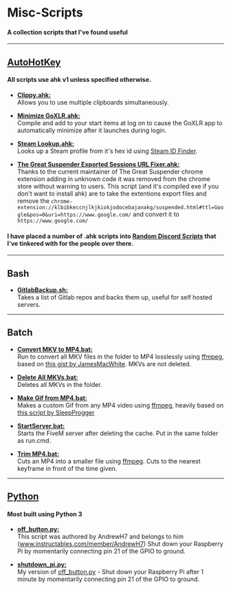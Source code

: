 # Misc-Scripts
#### A collection scripts that I've found useful

---

## [AutoHotKey](https://www.autohotkey.com/)
#### All scripts use ahk v1 unless specified otherwise.
- [**Clippy.ahk:**](https://github.com/Firecul/Misc-Scripts/blob/master/AutoHotKey/Clippy.ahk)  
Allows you to use multiple clipboards simultaneously.

- [**Minimize GoXLR.ahk:**](https://github.com/Firecul/Misc-Scripts/blob/master/AutoHotKey/Minimize%20GoXLR.ahk)  
Compile and add to your start items at log on to cause the GoXLR app to automatically minimize after it launches during login.

- [**Steam Lookup.ahk:**](https://github.com/Firecul/Misc-Scripts/blob/master/AutoHotKey/Steam%20Lookup.ahk)  
Looks up a Steam profile from it's hex id using [Steam ID Finder](https://steamidfinder.com/).

- [**The Great Suspender Exported Sessions URL Fixer.ahk:**](https://github.com/Firecul/Misc-Scripts/blob/master/AutoHotKey/The%20Great%20Suspender%20Exported%20Sessions%20URL%20Fixer.ahk)  
Thanks to the current maintainer of The Great Suspender chrome extension adding in unknown code it was removed from the chrome store without warning to users.  This script (and it's compiled exe if you don't want to install ahk) are to take the extentions export files and remove the `chrome-extension://klbibkeccnjlkjkiokjodocebajanakg/suspended.html#ttl=Google&pos=0&uri=https://www.google.com/` and convert it to `https://www.google.com/`

#### I have placed a number of .ahk scripts into [Random Discord Scripts](AutoHotKey/Random%20Discord%20Scripts) that I've tinkered with for the people over there.

---

## Bash

- [**GitlabBackup.sh:**](https://github.com/Firecul/Misc-Scripts/blob/master/Bash/GitlabBackup.sh)  
Takes a list of Gitlab repos and backs them up, useful for self hosted servers.

---

## Batch

- [**Convert MKV to MP4.bat:**](https://github.com/Firecul/Misc-Scripts/blob/master/Batch/Convert%20MKVs%20to%20MP4.bat)  
Run to convert all MKV files in the folder to MP4 losslessly using [ffmpeg](https://ffmpeg.org/download.html), based on [this gist by JamesMacWhite](https://gist.github.com/jamesmacwhite/58aebfe4a82bb8d645a797a1ba975132). MKVs are not deleted.

- [**Delete All MKVs.bat:**](https://github.com/Firecul/Misc-Scripts/blob/master/Batch/Delete%20All%20MKVs.bat)  
Deletes all MKVs in the folder.

- [**Make Gif from MP4.bat:**](https://github.com/Firecul/Misc-Scripts/blob/master/Batch/Make%20Gif%20from%20MP4.bat)  
Makes a custom Gif from any MP4 video using [ffmpeg](https://ffmpeg.org/download.html), heavily based on [this script by SleepProgger](https://github.com/SleepProgger/my_ffmpeg_utils/blob/master/video2gif.bat)

- [**StartServer.bat:**](https://github.com/Firecul/Misc-Scripts/blob/master/Batch/StartServer.bat)  
Starts the FiveM server after deleting the cache.  Put in the same folder as run.cmd.

- [**Trim MP4.bat:**](https://github.com/Firecul/Misc-Scripts/blob/master/Batch/Trim%20MP4.bat)  
Cuts an MP4 into a smaller file using [ffmpeg](https://ffmpeg.org/download.html). Cuts to the nearest keyframe in front of the time given.

---

## [Python](https://www.python.org/)
#### Most built using Python 3

- [**off_button.py:**](https://github.com/Firecul/Misc-Scripts/blob/master/Python/off_button.py)  
This script was authored by AndrewH7 and belongs to him (www.instructables.com/member/AndrewH7)
Shut down your Raspberry Pi by momentarily connecting pin 21 of the GPIO to ground.

- [**shutdown_pi.py:**](https://github.com/Firecul/Misc-Scripts/blob/master/Python/shutdown_pi.py)  
My version of [off_button.py](https://github.com/Firecul/Misc-Scripts/blob/master/Python/off_button.py) - Shut down your Raspberry Pi after 1 minute by momentarily connecting pin 21 of the GPIO to ground.